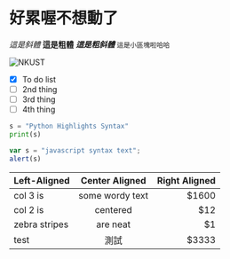 # 好累喔不想動了
*這是斜體*
**這是粗體**
***這是粗斜體***
`這是小區塊啦哈哈`

![NKUST](https://www.nkust.edu.tw/var/file/0/1000/img/513/393361367.png '高科大')

- [x] To do list
- [ ] 2nd thing
- [ ] 3rd thing
- [ ] 4th thing

```python
s = "Python Highlights Syntax"
print(s)
```

```js
var s = "javascript syntax text";
alert(s)
```

| Left-Aligned  | Center Aligned  | Right Aligned |
| :------------ |:---------------:| -----:|
| col 3 is      | some wordy text | $1600 |
| col 2 is      | centered        |   $12 |
| zebra stripes | are neat        |    $1 |
|test | 測試        |   $3333 |

